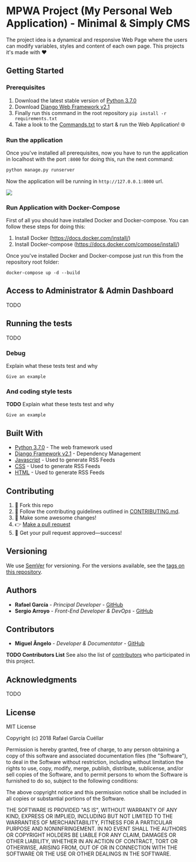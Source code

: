 # MPWA Project (My Personal Web Application) - Minimal & Simply CMS

The project idea is a dynamical and responsive Web Page where the users can modify variables, styles and content of each own page.
This projects it's made with ❤️  

## Getting Started

### Prerequisites

1. Download the latest stable version of [Python 3.7.0](https://www.python.org/downloads/)
2. Download [Django Web Framework v2.1](https://www.djangoproject.com/download/)
3. Finally run this command in the root repository ```pip install -r requirements.txt```
4. Take a look to the [Commands.txt](https://github.com/rafagarciac/MyWebApp/blob/master/Commands.txt) to start & run the Web Application! 🌐

### Run the application

Once you've installed all prerequisites, now you have to run the application in localhost with the port ```:8000``` for doing this, run the next command: 

```python
python manage.py runserver
```

Now the application will be running in ```http://127.0.0.1:8000``` url.

![](https://github.com/rafagarciac/MyWebApp/blob/develop/Design%20Screenshots/Demo.PNG)

### Run Application with Docker-Compose

First of all you should have installed Docker and Docker-compose. You can follow these steps for doing this:

1. Install Docker (https://docs.docker.com/install/)
2. Install Docker-compose (https://docs.docker.com/compose/install/)

Once you've installed Docker and Docker-compose just run this from the repository root folder:

```docker-compose up -d --build```

## Access to Administrator & Admin Dashboard

TODO

## Running the tests

TODO

### Debug

Explain what these tests test and why

```
Give an example
```

### And coding style tests

**TODO**
Explain what these tests test and why

```
Give an example
```

## Built With

* [Python 3.7.0](https://www.python.org/downloads/) - The web framework used
* [Django Framework v2.1](https://www.djangoproject.com/download/) - Dependency Management
* [Javascript](https://developer.mozilla.org/en/docs/Web/JavaScript) - Used to generate RSS Feeds
* [CSS](https://developer.mozilla.org/en-US/docs/Web/CSS) - Used to generate RSS Feeds
* [HTML](https://developer.mozilla.org/en-US/docs/Web/HTML) - Used to generate RSS Feeds

## Contributing

1. 🍴 Fork this repo
2. 👀️ Follow the contributing guidelines outlined in [CONTRIBUTING.md](CONTRIBUTING.md).
3. 🔧 Make some awesome changes!
4. 👉 [Make a pull request](https://github.com/rafagarciac/MyWebApp/pulls)
5. 🎉 Get your pull request approved—success!

## Versioning

We use [SemVer](http://semver.org/) for versioning. For the versions available, see the [tags on this repository](https://github.com/your/project/tags). 

## Authors

* **Rafael García** - *Principal Developer* - [GitHub](https://github.com/rafagarciac)
* **Sergio Arroyo** - *Front-End Developer & DevOps* - [GitHub](https://github.com/sergioarroyop)

## Contributors

* **Miguel Ângelo** - *Developer & Documentator* - [GitHub](https://github.com/MADPT)

**TODO Contributors List**
See also the list of [contributors](https://github.com/your/project/contributors) who participated in this project.

## Acknowledgments

TODO

## License

MIT License

Copyright (c) 2018 Rafael García Cuéllar

Permission is hereby granted, free of charge, to any person obtaining a copy
of this software and associated documentation files (the "Software"), to deal
in the Software without restriction, including without limitation the rights
to use, copy, modify, merge, publish, distribute, sublicense, and/or sell
copies of the Software, and to permit persons to whom the Software is
furnished to do so, subject to the following conditions:

The above copyright notice and this permission notice shall be included in all
copies or substantial portions of the Software.

THE SOFTWARE IS PROVIDED "AS IS", WITHOUT WARRANTY OF ANY KIND, EXPRESS OR
IMPLIED, INCLUDING BUT NOT LIMITED TO THE WARRANTIES OF MERCHANTABILITY,
FITNESS FOR A PARTICULAR PURPOSE AND NONINFRINGEMENT. IN NO EVENT SHALL THE
AUTHORS OR COPYRIGHT HOLDERS BE LIABLE FOR ANY CLAIM, DAMAGES OR OTHER
LIABILITY, WHETHER IN AN ACTION OF CONTRACT, TORT OR OTHERWISE, ARISING FROM,
OUT OF OR IN CONNECTION WITH THE SOFTWARE OR THE USE OR OTHER DEALINGS IN THE
SOFTWARE.
